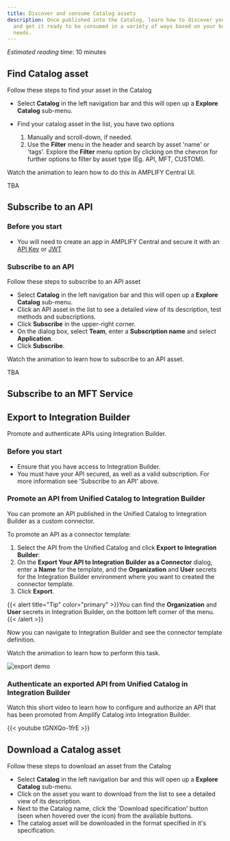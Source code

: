 ```yaml
---
title: Discover and consume Catalog assets
description: Once published into the Catalog, learn how to discover your asset
  and get it ready to be consumed in a variety of ways based on your business
  needs.
---
```

*Estimated reading time*: 10 minutes

## Find Catalog asset

Follow these steps to find your asset in the Catalog

* Select **Catalog** in the left navigation bar and this will open up a **Explore Catalog** sub-menu.
* Find your catalog asset in the list, you have two options

  1. Manually and scroll-down, if needed.
  2. Use the **Filter** menu in the header and search by asset 'name' or 'tags'. Explore the **Filter** menu option by clicking on the chevron for further options to filter by asset type (Eg. API, MFT, CUSTOM). 

Watch the animation to learn how to do this in AMPLIFY Central UI.

TBA

## Subscribe to an API

### Before you start

* You will need to create an app in AMPLIFY Central and secure it with an [API Key](https://docs.axway.com/bundle/axway-open-docs/page/docs/central/quickstart/index.html) or [JWT](https://docs.axway.com/bundle/axway-open-docs/page/docs/central/secure_api_jwt/index.html)

### Subscribe to an API

Follow these steps to subscribe to an API asset

* Select **Catalog** in the left navigation bar and this will open up a **Explore Catalog** sub-menu.
* Click an API asset in the list to see a detailed view of its description, test methods and subscriptions.
* Click **Subscribe** in the upper-right corner.
* On the dialog box, select **Team**, enter a **Subscription name** and select **Application**.
* Click **Subscribe**.

Watch the animation to learn how to subscribe to an API asset.

TBA

## Subscribe to an MFT Service

## Export to Integration Builder

Promote and authenticate APIs using Integration Builder.

### Before you start

* Ensure that you have access to Integration Builder.
* You must have your API secured, as well as a valid subscription. For more information see 'Subscribe to an API' above.

### Promote an API from Unified Catalog to Integration Builder

You can promote an API published in the Unified Catalog to Integration Builder as a custom connector.

To promote an API as a connector template:

1. Select the API from the Unified Catalog and click **Export to Integration Builder**:
2. On the **Export Your API to Integration Builder as a Connector** dialog, enter a **Name** for the template, and the **Organization** and **User** secrets for the Integration Builder environment where you want to created the connector template.
3. Click **Export**.

{{< alert title="Tip" color="primary" >}}You can find the **Organization** and **User** secrets in Integration Builder, on the bottom left corner of the menu.{{< /alert >}}

Now you can navigate to Integration Builder and see the connector template definition.

Watch the animation to learn how to perform this task.

![export demo](/Images/central/catalog_export.gif)

### Authenticate an exported API from Unified Catalog in Integration Builder

Watch this short video to learn how to configure and authorize an API that has been promoted from Amplify Catalog into Integration Builder.

{{< youtube tGNXQo-1frE >}}

## Download a Catalog asset

Follow these steps to download an asset from the Catalog

* Select **Catalog** in the left navigation bar and this will open up a **Explore Catalog** sub-menu.
* Click on the asset you want to download from the list to see a detailed view of its description.
* Next to the Catalog name, click the 'Download specification' button (seen when hovered over the icon) from the available buttons.
* The catalog asset will be downloaded in the format specified in it's specification.
